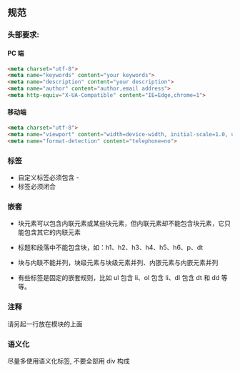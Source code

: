 
## 规范
### 头部要求:
#### PC 端
``` html
<meta charset="utf-8">
<meta name="keywords" content="your keywords">
<meta name="description" content="your description">
<meta name="author" content="author,email address">
<meta http-equiv="X-UA-Compatible" content="IE=Edge,chrome=1">
```
#### 移动端
``` html
<meta charset="utf-8">
<meta name="viewport" content="width=device-width, initial-scale=1.0, user-scalable=no">
<meta name="format-detection" content="telephone=no">
```
### 标签

* 自定义标签必须包含 - 
* 标签必须闭合

### 嵌套

* 块元素可以包含内联元素或某些块元素，但内联元素却不能包含块元素，它只能包含其它的内联元素

* 标题和段落中不能包含块，如：h1、h2、h3、h4、h5、h6、p、dt

* 块与内联不能并列，块级元素与块级元素并列、内嵌元素与内嵌元素并列

* 有些标签是固定的嵌套规则，比如 ul 包含 li、ol 包含 li、dl 包含 dt 和 dd 等等。

### 注释

请另起一行放在模块的上面

### 语义化

尽量多使用语义化标签, 不要全部用 div 构成
